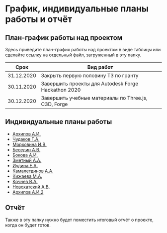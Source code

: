 # График, индивидуальные планы работы и отчёт

## План-график работы над проектом

Здесь приведите план-график работы над проектом в виде таблицы или сделайте ссылку на отдельный файл, загруженный в эту папку.

| Срок       | Вид работ                                        |
|------------|--------------------------------------------------|
| 31.12.2020 | Закрыть первую половину ТЗ по гранту             |
| 30.11.2020 | Завершить проекты для Autodesk Forge Hackathon 2020 |
| 30.12.2020 | Завершить учебные материалы по Three.js, C3D, Forge    |

## Индивидуальные планы работы

- [Архипов А.И.](Arkhipov.md)
- [Чудаков Г.А.](chudakov.md)
- [Морковина И.В.](Morkovina.md)
- [Беседин А.В. ](Besedin.md)
- [Бокова А.И. ](Bokova.md)
- [Зметный А.А.](Zmetnyy.md)
- [Иудина Е.А. ](Iudina.md)
- [Камалетдинов А.А.](Kamaletdinov.md)
- [Кижаева М.А.](Kizhaeva.md)
- [Кочнев В.А.](kochnev.md)
- [Новохатский А.В.](novohatsckij.md)
- [Архипов А.И.2](Arkhipov1.md)


## Отчёт

Также в эту папку нужно будет поместить итоговый отчёт о проекте, когда он будет готов.
